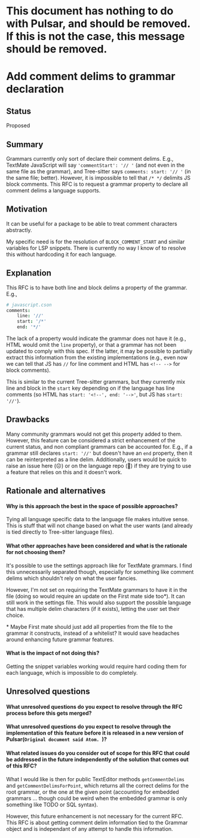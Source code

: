 # This document has nothing to do with Pulsar, and should be removed. If this is not the case, this message should be removed.

# Add comment delims to grammar declaration

## Status

Proposed

## Summary

Grammars currently only sort of declare their comment delims. E.g., TextMate JavaScript will say `'commentStart': '// '` (and not even in the same file as the grammar), and Tree-sitter says `comments: start: '// '` (in the same file; better). However, it is impossible to tell that `/* */` delimits JS block comments. This RFC is to request a grammar property to declare all comment delims a language supports.

## Motivation

It can be useful for a package to be able to treat comment characters abstractly.

My specific need is for the resolution of `BLOCK_COMMENT_START` and similar variables for LSP snippets. There is currently no way I know of to resolve this without hardcoding it for each language.

## Explanation

This RFC is to have both line and block delims a property of the grammar. E.g.,
```cson
# javascript.cson
comments:
    line: '//'
    start: '/*'
    end: '*/'
```

The lack of a property would indicate the grammar does not have it (e.g., HTML would omit the `line` property), or that a grammar has not been updated to comply with this spec. If the latter, it may be possible to partially extract this information from the existing implementations (e.g., even now we can tell that JS has `//` for line comment and HTML has `<!-- -->` for block comments).

This is similar to the current Tree-sitter grammars, but they currently mix line and block in the `start` key depending on if the language has line comments (so HTML has `start: '<!--', end: '-->'`, but JS has `start: '//'`).

## Drawbacks

Many community grammars would not get this property added to them. However, this feature can be considered a strict enhancement of the current status, and non compliant grammars can be accounted for. E.g., if a grammar still declares `start: '//'` but doesn't have an `end` property, then it can be reinterpreted as a line delim. Additionally, users would be quick to raise an issue here (:frowning_face:) or on the language repo (:slightly_smiling_face:) if they are trying to use a feature that relies on this and it doesn't work.

## Rationale and alternatives

#### Why is this approach the best in the space of possible approaches?
Tying all language specific data to the language file makes intuitive sense. This is stuff that will not change based on what the user wants (and already is tied directly to Tree-sitter language files).

#### What other approaches have been considered and what is the rationale for not choosing them?
It's possible to use the settings approach like for TextMate grammars. I find this unnecessarily separated though, especially for something like comment delims which shouldn't rely on what the user fancies.

However, I'm not set on requiring the TextMate grammars to have it in the file (doing so would require an update on the First mate side too*). It can still work in the settings file. This would also support the possible language that has multiple delim characters (if it exists), letting the user set their choice.

\* Maybe First mate should just add all properties from the file to the grammar it constructs, instead of a whitelist? It would save headaches around enhancing future grammar features.


#### What is the impact of not doing this?
  Getting the snippet variables working would require hard coding them for each language, which is impossible to do completely.

## Unresolved questions

####  What unresolved questions do you expect to resolve through the RFC process before this gets merged?
#### What unresolved questions do you expect to resolve through the implementation of this feature before it is released in a new version of Pulsar(```Original document said Atom. ```)?
#### What related issues do you consider out of scope for this RFC that could be addressed in the future independently of the solution that comes out of this RFC?
What I would like is then for public TextEditor methods `getCommentDelims` and `getCommentDelimsForPoint`, which returns all the correct delims for the root grammar, or the one at the given point (accounting for embedded grammars ... though could be weird when the embedded grammar is only something like TODO or SQL syntax).

However, this future enhancement is not necessary for the current RFC. This RFC is about getting comment delim information tied to the Grammar object and is independant of any attempt to handle this information.
